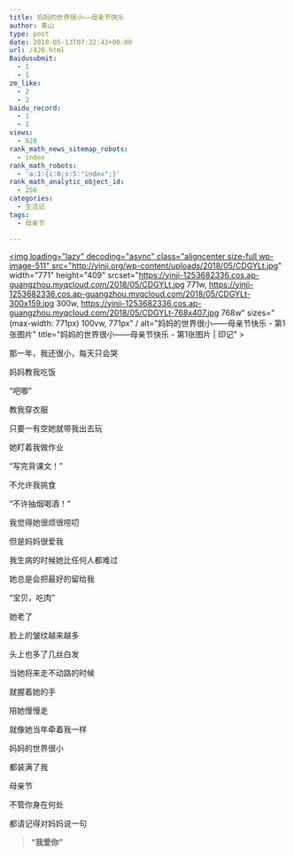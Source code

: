 ```yaml
---
title: 妈妈的世界很小——母亲节快乐
author: 青山
type: post
date: 2018-05-13T07:32:43+00:00
url: /420.html
Baidusubmit:
  - 1
  - 1
zm_like:
  - 2
  - 2
baidu_record:
  - 1
  - 1
views:
  - 628
rank_math_news_sitemap_robots:
  - index
rank_math_robots:
  - 'a:1:{i:0;s:5:"index";}'
rank_math_analytic_object_id:
  - 256
categories:
  - 生活记
tags:
  - 母亲节

---
```

<a href="http://yinji.org/420.html/cdgylt/" rel="attachment wp-att-511"><img loading="lazy" decoding="async" class="aligncenter size-full wp-image-511" src="http://yinji.org/wp-content/uploads/2018/05/CDGYLt.jpg" width="771" height="409" srcset="https://yinji-1253682336.cos.ap-guangzhou.myqcloud.com/2018/05/CDGYLt.jpg 771w, https://yinji-1253682336.cos.ap-guangzhou.myqcloud.com/2018/05/CDGYLt-300x159.jpg 300w, https://yinji-1253682336.cos.ap-guangzhou.myqcloud.com/2018/05/CDGYLt-768x407.jpg 768w" sizes="(max-width: 771px) 100vw, 771px" / alt="妈妈的世界很小——母亲节快乐 - 第1张图片" title="妈妈的世界很小——母亲节快乐 - 第1张图片 | 印记" ></a>

那一年，我还很小，每天只会哭

妈妈教我吃饭

“吧唧”

教我穿衣服

只要一有空她就带我出去玩

她盯着我做作业

“写完背课文！”

不允许我挑食

“不许抽烟喝酒！”

我觉得她很烦很唠叨

但是妈妈很爱我

我生病的时候她比任何人都难过

她总是会把最好的留给我

“宝贝，吃肉”

她老了

脸上的皱纹越来越多

头上也多了几丝白发

当她将来走不动路的时候

就握着她的手

陪她慢慢走

就像她当年牵着我一样

妈妈的世界很小

都装满了我

母亲节

不管你身在何处

都请记得对妈妈说一句

> **“我爱你”**

&nbsp;